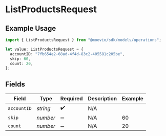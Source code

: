 # ListProductsRequest

## Example Usage

```typescript
import { ListProductsRequest } from "@moovio/sdk/models/operations";

let value: ListProductsRequest = {
  accountID: "7fb654e2-68ad-4f4d-83c2-405581c205be",
  skip: 60,
  count: 20,
};
```

## Fields

| Field              | Type               | Required           | Description        | Example            |
| ------------------ | ------------------ | ------------------ | ------------------ | ------------------ |
| `accountID`        | *string*           | :heavy_check_mark: | N/A                |                    |
| `skip`             | *number*           | :heavy_minus_sign: | N/A                | 60                 |
| `count`            | *number*           | :heavy_minus_sign: | N/A                | 20                 |